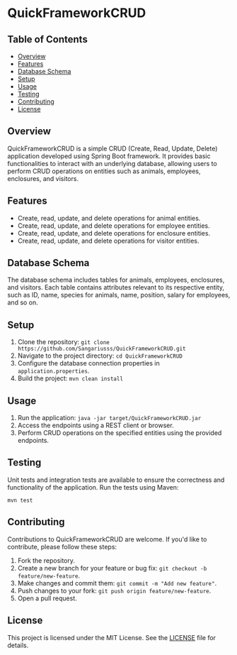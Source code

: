 # QuickFrameworkCRUD

## Table of Contents

- [Overview](#overview)
- [Features](#features)
- [Database Schema](#database-schema)
- [Setup](#setup)
- [Usage](#usage)
- [Testing](#testing)
- [Contributing](#contributing)
- [License](#license)

## Overview

QuickFrameworkCRUD is a simple CRUD (Create, Read, Update, Delete) application developed using Spring Boot framework. It provides basic functionalities to interact with an underlying database, allowing users to perform CRUD operations on entities such as animals, employees, enclosures, and visitors.

## Features

- Create, read, update, and delete operations for animal entities.
- Create, read, update, and delete operations for employee entities.
- Create, read, update, and delete operations for enclosure entities.
- Create, read, update, and delete operations for visitor entities.

## Database Schema

The database schema includes tables for animals, employees, enclosures, and visitors. Each table contains attributes relevant to its respective entity, such as ID, name, species for animals, name, position, salary for employees, and so on.

## Setup

1. Clone the repository: `git clone https://github.com/Sangariusss/QuickFrameworkCRUD.git`
2. Navigate to the project directory: `cd QuickFrameworkCRUD`
3. Configure the database connection properties in `application.properties`.
4. Build the project: `mvn clean install`

## Usage

1. Run the application: `java -jar target/QuickFrameworkCRUD.jar`
2. Access the endpoints using a REST client or browser.
3. Perform CRUD operations on the specified entities using the provided endpoints.

## Testing

Unit tests and integration tests are available to ensure the correctness and functionality of the application. Run the tests using Maven:

```
mvn test
```

## Contributing

Contributions to QuickFrameworkCRUD are welcome. If you'd like to contribute, please follow these steps:

1. Fork the repository.
2. Create a new branch for your feature or bug fix: `git checkout -b feature/new-feature`.
3. Make changes and commit them: `git commit -m "Add new feature"`.
4. Push changes to your fork: `git push origin feature/new-feature`.
5. Open a pull request.

## License

This project is licensed under the MIT License. See the [LICENSE](LICENSE) file for details.
